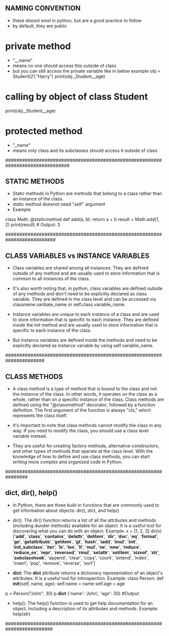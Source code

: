 ## NAMING CONVENTION

* these doesnt exist in python, but are a good practice to follow
* by default, they are public

# private method
* "__name"
* means no one should access this outside of class
* but you can still access the private variable like in below example
obj = Student(21,"Harry") 
print(obj._Student__age)

# calling by object of class Student
print(obj._Student__age)

# protected method
* "_name"
* means only class and its subclasses should access it outside of class


###############################################################################


## STATIC METHODS

* Static methods in Python are methods that belong to a class rather than an instance of the class.
* static method doesnot need "self" argument
* Example

class Math:
    @staticmethod
    def add(a, b):
        return a + b
result = Math.add(1, 2)
print(result) # Output: 3



##########################################################################


## CLASS VARIABLES  vs  INSTANCE VARIABLES

* Class variables are shared among all instances. They are defined outside of any method and are usually used to store information that is common to all instances of the class.
* It's also worth noting that, in python, class variables are defined outside of any methods and don't need to be explicitly declared as class variable. They are defined in the class level and can be accessed via classname.varibale_name or self.class.variable_name.

* Instance variables are unique to each instance of a class and are used to store information that is specific to each instance. They are defined inside the init method and are usually used to store information that is specific to each instance of the class.
* But instance variables are defined inside the methods and need to be explicitly declared as instance variable by using self.variable_name.



######################################################################

## CLASS METHODS

* A class method is a type of method that is bound to the class and not the instance of the class. In other words, it operates on the class as a whole, rather than on a specific instance of the class. Class methods are defined using the "@classmethod" decorator, followed by a function definition. The first argument of the function is always "cls," which represents the class itself.

* It's important to note that class methods cannot modify the class in any way. If you need to modify the class, you should use a class level variable instead.

* They are useful for creating factory methods, alternative constructors, and other types of methods that operate at the class level. With the knowledge of how to define and use class methods, you can start writing more complex and organized code in Python.



################################################################

## dict, dir(), help()

* In Python, there are three built-in functions that are commonly used to get information about objects: dir(), dict, and help()

* dir(): The dir() function returns a list of all the attributes and methods (including dunder methods) available for an object. It is a useful tool for discovering what you can do with an object. 
Example:
x = [1, 2, 3]
dir(x)
['__add__', '__class__', '__contains__', '__delattr__', '__delitem__', '__dir__', '__doc__', '__eq__', '__format__', '__ge__', '__getattribute__', '__getitem__', '__gt__', '__hash__', '__iadd__', '__imul__', '__init__', '__init_subclass__', '__iter__', '__le__', '__len__', '__lt__', '__mul__', '__ne__', '__new__', '__reduce__', '__reduce_ex__', '__repr__', '__reversed__', '__rmul__', '__setattr__', '__setitem__', '__sizeof__', '__str__', '__subclasshook__', 'append', 'clear', 'copy', 'count', 'extend', 'index', 'insert', 'pop', 'remove', 'reverse', 'sort']


* __dict__: The __dict__ attribute returns a dictionary representation of an object's attributes. It is a useful tool for introspection. 
Example:
class Person:
    def __init__(self, name, age):
        self.name = name
        self.age = age

p = Person("John", 30)
p.__dict__
{'name': 'John', 'age': 30}   #Output


* help(): The help() function is used to get help documentation for an object, including a description of its attributes and methods. 
Example:
help(str)


#########################################################################

